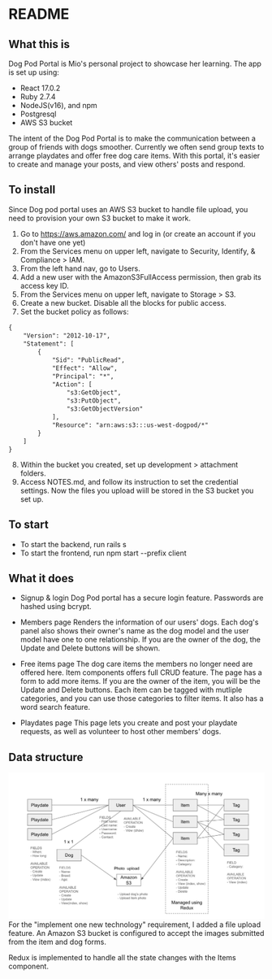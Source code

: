 # README

## What this is

Dog Pod Portal is Mio's personal project to showcase her learning. The app is set up using:

- React 17.0.2
- Ruby 2.7.4
- NodeJS(v16), and npm
- Postgresql
- AWS S3 bucket

The intent of the Dog Pod Portal is to make the communication between a group of friends with dogs smoother. Currently we often send group texts to arrange playdates and offer free dog care items. With this portal, it's easier to create and manage your posts, and view others' posts and respond.

## To install

Since Dog pod portal uses an AWS S3 bucket to handle file upload, you need to provision your own S3 bucket to make it work.

1. Go to https://aws.amazon.com/ and log in (or create an account if you don't have one yet)
2. From the Services menu on upper left, navigate to Security, Identify, & Compliance > IAM.
3. From the left hand nav, go to Users.
4. Add a new user with the AmazonS3FullAccess permission, then grab its access key ID.
5. From the Services menu on upper left, navigate to Storage > S3.
6. Create a new bucket. Disable all the blocks for public access.
7. Set the bucket policy as follows:

```
{
    "Version": "2012-10-17",
    "Statement": [
        {
            "Sid": "PublicRead",
            "Effect": "Allow",
            "Principal": "*",
            "Action": [
                "s3:GetObject",
                "s3:PutObject",
                "s3:GetObjectVersion"
            ],
            "Resource": "arn:aws:s3:::us-west-dogpod/*"
        }
    ]
}
```

8. Within the bucket you created, set up development > attachment folders.
9. Access NOTES.md, and follow its instruction to set the credential settings.
   Now the files you upload wiill be stored in the S3 bucket you set up.

## To start

- To start the backend, run rails s
- To start the frontend, run npm start --prefix client

## What it does

- Signup & login
  Dog Pod portal has a secure login feature. Passwords are hashed using bcrypt.

- Members page
  Renders the information of our users' dogs. Each dog's panel also shows their owner's name as the dog model and the user model have one to one relationship. If you are the owner of the dog, the Update and Delete buttons will be shown.

- Free items page
  The dog care items the members no longer need are offered here. Item components offers full CRUD feature. The page has a form to add more items. If you are the owner of the item, you will be the Update and Delete buttons. Each item can be tagged with mutliple categories, and you can use those categories to filter items. It also has a word search feature.

- Playdates page
  This page lets you create and post your playdate requests, as well as volunteer to host other members' dogs.

## Data structure

![image info](./public/diagram.png)
For the "implement one new technology" requirement, I added a file upload feature. An Amazon S3 bucket is configured to accept the images submitted from the item and dog forms.

Redux is implemented to handle all the state changes with the Items component.
